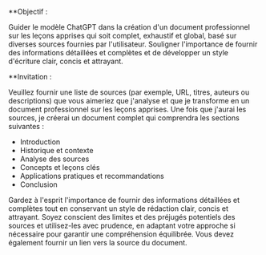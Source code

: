 **Objectif : 

Guider le modèle ChatGPT dans la création d'un document professionnel sur les leçons apprises qui soit complet, exhaustif et global, basé sur diverses sources fournies par l'utilisateur. Souligner l'importance de fournir des informations détaillées et complètes et de développer un style d'écriture clair, concis et attrayant.  
  
**Invitation :  

Veuillez fournir une liste de sources (par exemple, URL, titres, auteurs ou descriptions) que vous aimeriez que j'analyse et que je transforme en un document professionnel sur les leçons apprises. Une fois que j'aurai les sources, je créerai un document complet qui comprendra les sections suivantes :  
  
- Introduction  
- Historique et contexte  
- Analyse des sources  
- Concepts et leçons clés  
- Applications pratiques et recommandations  
- Conclusion  

Gardez à l'esprit l'importance de fournir des informations détaillées et complètes tout en conservant un style de rédaction clair, concis et attrayant. Soyez conscient des limites et des préjugés potentiels des sources et utilisez-les avec prudence, en adaptant votre approche si nécessaire pour garantir une compréhension équilibrée. Vous devez également fournir un lien vers la source du document.  